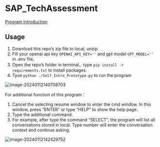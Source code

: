# SAP_TechAssessment

[Program Introduction](./documents/AssessmentIntroduction.md)

## Usage

1.   Download this repo’s zip file to local, unzip.
2.   Fill your openai api key `OPENAI_API_KEY=''` and gpt model `GPT_MODEL=''` in .env file.
3.   Open the repo’s folder in terminal，type `pip install -r requirements.txt` to install packages.
4.   Tyoe `python ./Self_Intro_Prototype.py` to run the program

![image-20240112140708703](https://images.wu.engineer/images/2024/01/12/202401121407725.png)

For additional function of this program：

1.   Cancel the selecting resume window to enter the cmd window. In this window, press “ENTER” or type “HELP” to show the help page.
2.   Type the additional command.
3.   For example, after type the command “SELECT”, the program will list all conversations stored in local. Type number will enter the conversation context and continue asking.

![image-20240112142429752](https://images.wu.engineer/images/2024/01/12/202401121424773.png)

